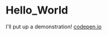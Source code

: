 # Hello_World

I'll put up a demonstration!
[codepen.io](https://codepen.io/hollow4989/pen/jOQXKBY)
